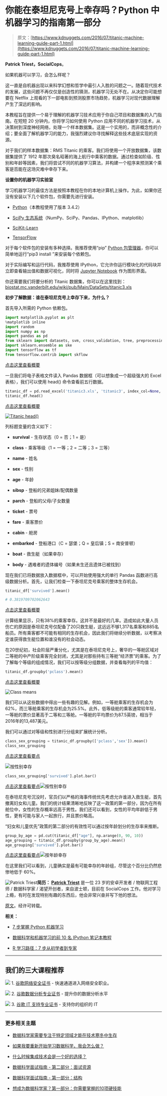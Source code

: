 # 你能在泰坦尼克号上幸存吗？Python 中机器学习的指南第一部分

> 原文：[https://www.kdnuggets.com/2016/07/titanic-machine-learning-guide-part-1.html](https://www.kdnuggets.com/2016/07/titanic-machine-learning-guide-part-1.html)

**Patrick Triest，SocialCops**。

如果机器可以学习，会怎么样呢？

这一直是自机器出现以来科学幻想和哲学中最引人入胜的问题之一。随着现代技术的发展，这些问题不再仅仅是创造性的猜测，机器学习无处不在。从决定你可能想要在 Netflix 上观看的下一部电影到预测股票市场趋势，机器学习对现代数据理解产生了深远的影响。

本教程旨在提供一个易于理解的机器学习技术应用于你自己项目和数据集的入门指南。在短短 20 分钟内，你将学习如何使用 Python 应用不同的机器学习技术，从决策树到深度神经网络，处理一个样本数据集。这是一个实用的，而非概念性的介绍；要全面了解机器学习的能力，我强烈建议你寻找解释这些技术底层实现的资源。

对于我们的样本数据集：RMS Titanic 的乘客。我们将使用一个开放数据集，该数据集提供了 1912 年那次臭名昭著的海上航行中乘客的数据。通过检查如阶级、性别和年龄等因素，我们将尝试不同的机器学习算法，并构建一个程序来预测某个乘客是否能在这场灾难中幸存下来。

**设置你的机器学习实验室**

学习机器学习的最佳方法是按照本教程在你的本地计算机上操作。为此，如果你还没有安装以下几个软件包，你需要先进行安装。

+   [Python](https://www.python.org)（本教程使用了版本 3.4.2）

+   [SciPy 生态系统](https://www.scipy.org)（NumPy、SciPy、Pandas、IPython、matplotlib）

+   [SciKit-Learn](http://scikit-learn.org/stable/)

+   [TensorFlow](https://www.tensorflow.org)

对于每个软件包的安装有多种选择。我推荐使用“pip” [Python 包管理器](https://pip.pypa.io/en/stable/)，你可以简单地运行“pip3 install <packagename>”来安装每个依赖包。</packagename>

对于实际编写和运行代码，我推荐使用 IPython，它允许你运行模块化的代码块并立即查看输出值和数据可视化，同时将 [Jupyter Notebook](https://jupyter.org) 作为图形界面。

你还需要我们将要分析的 Titanic 数据集，你可以在这里找到： [biostat.mc.vanderbilt.edu/wiki/pub/Main/DataSets/titanic3.xls](http://biostat.mc.vanderbilt.edu/wiki/pub/Main/DataSets/titanic3.xls)

**初步了解数据：谁在泰坦尼克号上幸存下来，为什么？**

首先导入所需的 Python 依赖包。

```py
import matplotlib.pyplot as plt
%matplotlib inline
import random
import numpy as np
import pandas as pd
from sklearn import datasets, svm, cross_validation, tree, preprocessing, metrics
import sklearn.ensemble as ske
import tensorflow as tf
from tensorflow.contrib import skflow

```

[点击这里查看概要](https://gist.github.com/triestpa/3b384a15076aeb4ec9cc7bb8c5e494c7)

一旦我们将电子表格文件读入 Pandas 数据框（可以想象成一个超级强大的 Excel 表格），我们可以使用 head() 命令查看前五行数据。

```py
titanic_df = pd.read_excel('titanic3.xls', 'titanic3', index_col=None, na_values=['NA'])
titanic_df.head()

```

[点击这里查看概要](https://gist.github.com/triestpa/63916ed9026f4d94d59453d53784703b)

[![Titanic head()](../Images/9c7a78b8fc7cf94bafbbbbf4dfba10b1.png)](https://gist.github.com/triestpa/63916ed9026f4d94d59453d53784703b)

列标题变量的含义如下：

+   **survival** - 生存状态（0 = 否；1 = 是）

+   **class** - 乘客等级（1 = 一等；2 = 二等；3 = 三等）

+   **name** - 姓名

+   **sex** - 性别

+   **age** - 年龄

+   **sibsp** - 登船的兄弟姐妹/配偶数量

+   **parch** - 登船的父母/子女数量

+   **ticket** - 票号

+   **fare** - 乘客票价

+   **cabin** - 舱房

+   **embarked** - 登船港口（C = 瑟堡；Q = 皇后镇；S = 南安普顿）

+   **boat** - 救生艇（如果幸存）

+   **body** - 遇难者的遗体编号（如果未生还且遗体已被找到）

现在我们已将数据放入数据框中，可以开始使用强大的单行 Pandas 函数进行高级数据分析。首先，让我们检查一下泰坦尼克号乘客的整体生存机会。

```py
titanic_df['survived'].mean()

# 0.3819709702062643

```

[点击这里查看概要](https://gist.github.com/triestpa/4c8a7694a2b7fee5633d99b2a421d5ef)

计算结果显示，只有38%的乘客幸存。这并不是最好的几率。造成如此大量人员伤亡的原因是泰坦尼克号仅配备了20只救生艇，这远远不够1,317名乘客和885名船员。所有乘客都不可能有相同的生存机会，因此我们将继续分析数据，以考察决定谁获得救生艇位置和谁没有的社会动态。

在20世纪初，社会阶层严重分化，尤其是在泰坦尼克号上，奢华的一等舱区域对二等舱的中产阶级乘客完全封闭，尤其是对那些持有三等舱“经济票”的乘客。为了了解每个等级的组成情况，我们可以按等级分组数据，并查看每列的平均值：

```py
titanic_df.groupby('pclass').mean()

```

[点击这里查看概要](https://gist.github.com/triestpa/b939b78f9c6b37d82f91f72dc36b9185)

![Class means](../Images/73edbbd0420fb96aa3e22706c61bdb4b.png)

我们可以从这些数据中得出一些有趣的见解。例如，一等舱乘客的生存机会为62%，而三等舱乘客的生存机会为25.5%。此外，低等级舱的乘客通常较年轻，一等舱的票价显著高于二等和三等舱。一等舱的平均票价为87.5英镑，相当于2016年的13,487美元。

我们可以通过对等级和性别进行分组来扩展统计分析。

```py
class_sex_grouping = titanic_df.groupby(['pclass','sex']).mean()
class_sex_grouping

```

[点击这里查看要点](https://gist.github.com/triestpa/7eebb009c3529d3cfb132bd495a8f6f6)

![按性别幸存](../Images/b905c0bb74aeb8b8ea7f7ad9f68c1c38.png)

```py
class_sex_grouping['survived'].plot.bar()

```

[点击这里查看要点](https://gist.github.com/triestpa/7eebb009c3529d3cfb132bd495a8f6f6)![按性别幸存](../Images/ebda2056c300993db9b0259b0e9efe32.png)

在泰坦尼克号沉没时，官员们以严格的海事传统优先考虑允许谁进入救生艇，首先撤离妇女和儿童。我们的统计结果清晰地反映了这一政策的第一部分，因为在所有舱位中，女性的生存概率远高于男性。我们还可以看到，女性的平均年龄低于男性，更有可能与家人一起旅行，并且票价略高。

“妇女和儿童优先”政策的第二部分的有效性可以通过按年龄划分的生存率来推断。

```py
group_by_age = pd.cut(titanic_df["age"], np.arange(0, 90, 10))
age_grouping = titanic_df.groupby(group_by_age).mean()
age_grouping['survived'].plot.bar()

```

[点击这里查看要点](https://gist.github.com/triestpa/775c689998337c7afafa9fc7cfe2511c)![按年龄幸存](../Images/e33ce2952c4f80c9381539ebf49d7de1.png)

在这里我们可以看到，儿童确实是最有可能幸存的年龄组，尽管这个百分比仍然悲惨地低于 60%。

![Patrick Triest](../Images/58fde3736bd01dbcfdf3fd2657ea5996.png)**简历： [Patrick Triest](https://www.linkedin.com/in/triestpa)** 是一位 23 岁的安卓开发者 / 物联网工程师 / 数据科学家 / 渴望开创者，来自波士顿，目前在 SocialCops 工作。他对学习上瘾，有时在发现特别有趣的东西后，他会非常兴奋并写下他的想法。

[原文](http://blog.socialcops.com/engineering/machine-learning-python)。经许可转载。

**相关：**

+   [7 步掌握 Python 机器学习](/2015/11/seven-steps-machine-learning-python.html)

+   [数据科学和机器学习的前 10 名 IPython 笔记本教程](/2016/04/top-10-ipython-nb-tutorials.html)

+   [R 学习路径：7 步从初学者到专家](/2016/03/datacamp-r-learning-path-7-steps.html)

* * *

## 我们的三大课程推荐

![](../Images/0244c01ba9267c002ef39d4907e0b8fb.png) 1\. [谷歌网络安全证书](https://www.kdnuggets.com/google-cybersecurity) - 快速通道进入网络安全职业。

![](../Images/e225c49c3c91745821c8c0368bf04711.png) 2\. [谷歌数据分析专业证书](https://www.kdnuggets.com/google-data-analytics) - 提升你的数据分析水平

![](../Images/0244c01ba9267c002ef39d4907e0b8fb.png) 3\. [谷歌 IT 支持专业证书](https://www.kdnuggets.com/google-itsupport) - 支持你的组织的 IT

* * *

### 更多相关主题

+   [数据科学家需要专注于特定领域才能在技术寒冬中生存](https://www.kdnuggets.com/2023/08/data-scientists-need-specialize-survive-tech-winter.html)

+   [如果我要重新开始学习数据科学，我会怎么做？](https://www.kdnuggets.com/2020/08/start-learning-data-science-again.html)

+   [什么时候集成技术会是一个好的选择？](https://www.kdnuggets.com/2022/07/would-ensemble-techniques-good-choice.html)

+   [数据科学面试指南 - 第二部分：面试资源](https://www.kdnuggets.com/2022/04/data-science-interview-guide-part-2-interview-resources.html)

+   [数据科学面试指南 - 第一部分：结构](https://www.kdnuggets.com/2022/04/data-science-interview-guide-part-1-structure.html)

+   [想成为数据科学家？第一部分：你需要掌握的10项硬技能](https://www.kdnuggets.com/want-to-become-a-data-scientist-part-1-10-hard-skills-you-need)
